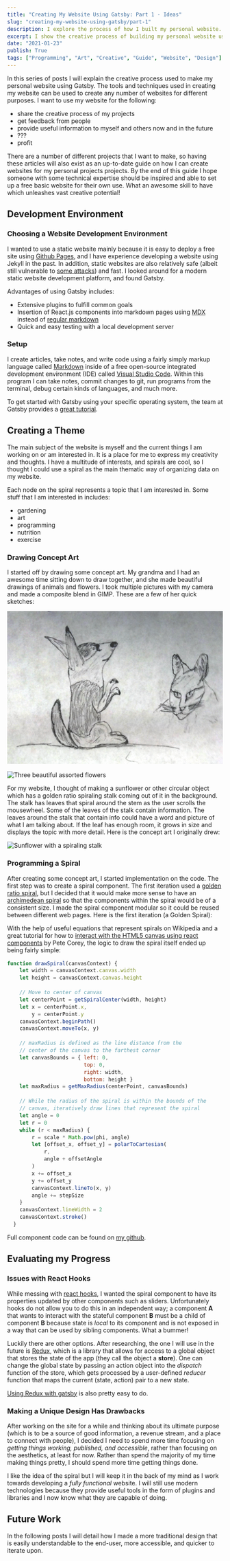 ```yaml
---
title: "Creating My Website Using Gatsby: Part 1 - Ideas"
slug: "creating-my-website-using-gatsby/part-1"
description: I explore the process of how I built my personal website. I show each step in detail, covering the design process, pitfalls, tools, code, and techniques used to build the website. The first post covers the first steps of my adventure into using Gatsby and React.
excerpt: I show the creative process of building my personal website using Gatsby.
date: "2021-01-23"
publish: True
tags: ["Programming", "Art", "Creative", "Guide", "Website", "Design"]
---
```


In this series of posts I will explain the creative process used to make my personal website using Gatsby. The tools and techniques used in creating my website can be used to create any number of websites for different purposes. I want to use my website for the following:
- share the creative process of my projects
- get feedback from people
- provide useful information to myself and others now and in the future
- ???
- profit

There are a number of different projects that I want to make, so having these articles will also exist as an up-to-date guide on how I can create websites for my personal projects projects. By the end of this guide I hope someone with some technical expertise should be inspired and able to set up a free basic website for their own use. What an awesome skill to have which unleashes vast creative potential!

## Development Environment

### Choosing a Website Development Environment

I wanted to use a static website mainly because it is easy to deploy a free site using [Github Pages](https://pages.github.com/), and I have experience developing a website using Jekyll in the past. In addition, static websites are also relatively safe (albeit still vulnerable to [some attacks](https://blog.sqreen.com/static-websites-security/)) and fast. I looked around for a modern static website development platform, and found Gatsby.

Advantages of using Gatsby includes:
- Extensive plugins to fulfill common goals
- Insertion of React.js components into markdown pages using [MDX](https://www.gatsbyjs.com/docs/how-to/routing/mdx/) instead of [regular markdown](https://www.gatsbyjs.com/docs/reference/markdown-syntax/)
- Quick and easy testing with a local development server

### Setup

I create articles, take notes, and write code using a fairly simply markup language called [Markdown](https://www.markdownguide.org/getting-started) inside of a free open-source integrated development environment (IDE) called [Visual Studio Code](https://code.visualstudio.com/). Within this program I can take notes, commit changes to git, run programs from the terminal, debug certain kinds of languages, and much more.

To get started with Gatsby using your specific operating system, the team at Gatsby provides a [great tutorial](https://www.gatsbyjs.com/docs/tutorial/).  

## Creating a Theme

The main subject of the website is myself and the current things I am working on or am interested in. It is a place for me to express my creativity and thoughts. I have a multitude of interests, and spirals are cool, so I thought I could use a spiral as the main thematic way of organizing data on my website.

Each node on the spiral represents a topic that I am interested in. Some stuff that I am interested in includes:
  - gardening
  - art
  - programming
  - nutrition
  - exercise

### Drawing Concept Art

I started off by drawing some concept art. My grandma and I had an awesome time sitting down to draw together, and she made beautiful drawings of animals and flowers. I took multiple pictures with my camera and made a composite blend in GIMP. These are a few of her quick sketches:

![Sketch of a begging dog and cute cat](./images/animals-1.png)

![Three beautiful assorted flowers](./images/flowers-1.png)

For my website, I thought of making a sunflower or other circular object which has a golden ratio spiraling stalk coming out of it in the background. The stalk has leaves that spiral around the stem as the user scrolls the mousewheel. Some of the leaves of the stalk contain information. The leaves around the stalk that contain info could have a word and picture of what I am talking about. If the leaf has enough room, it grows in size and displays the topic with more detail. Here is the concept art I originally drew:

![Sunflower with a spiraling stalk](./images/spiral-flower-1.png)

### Programming a Spiral 

After creating some concept art, I started implementation on the code. The first step was to create a spiral component. The first iteration used a [golden ratio spiral](https://en.wikipedia.org/wiki/Golden_spiral), but I decided that it would make more sense to have an [archimedean spiral](https://en.wikipedia.org/wiki/Archimedean_spiral) so that the components within the spiral would be of a consistent size. I made the spiral component modular so it could be reused between different web pages. Here is the first iteration (a Golden Spiral):

<GoldenSpiral offsetAngle={0}/>

With the help of useful equations that represent spirals on Wikipedia and a great tutorial for how to [interact with the HTML5 canvas using react components](http://www.petecorey.com/blog/2019/08/19/animating-a-canvas-with-react-hooks/) by Pete Corey, the logic to draw the spiral itself ended up being fairly simple:

```javascript
function drawSpiral(canvasContext) {
    let width = canvasContext.canvas.width
    let height = canvasContext.canvas.height

    // Move to center of canvas
    let centerPoint = getSpiralCenter(width, height)
    let x = centerPoint.x,
        y = centerPoint.y
    canvasContext.beginPath()
    canvasContext.moveTo(x, y)

    // maxRadius is defined as the line distance from the
    // center of the canvas to the farthest corner
    let canvasBounds = { left: 0,
                         top: 0, 
                         right: width,
                         bottom: height }
    let maxRadius = getMaxRadius(centerPoint, canvasBounds) 

    // While the radius of the spiral is within the bounds of the
    // canvas, iteratively draw lines that represent the spiral
    let angle = 0
    let r = 0
    while (r < maxRadius) {
        r = scale * Math.pow(phi, angle)
        let [offset_x, offset_y] = polarToCartesian(
            r,
            angle + offsetAngle
        )
        x += offset_x
        y += offset_y
        canvasContext.lineTo(x, y)
        angle += stepSize
    }
    canvasContext.lineWidth = 2
    canvasContext.stroke()
  }
```

Full component code can be found on [my github](https://github.com/BHennen/bhennen.github.io/blob/main/website/src/components/spiral.js).

## Evaluating my Progress

### Issues with React Hooks

While messing with [react hooks](https://reactjs.org/docs/hooks-intro.html), I wanted the spiral component to have its properties updated by other components such as sliders. Unfortunately hooks do not allow you to do this in an independent way; a component **A** that wants to interact with the stateful component **B** must be a child of component **B** because state is *local* to its component and is not exposed in a way that can be used by sibling components. What a bummer!

Luckily there are other options. After researching, the one I will use in the future is [Redux](https://redux.js.org/introduction/getting-started), which is a library that allows for access to a global object that stores the state of the app (they call the object a **store**). One can change the global state by passing an action object into the *dispatch* function of the store, which gets processed by a user-defined *reducer* function that maps the current (state, action) pair to a new state.

[Using Redux with gatsby](https://www.gatsbyjs.com/docs/adding-redux-store/) is also pretty easy to do.

### Making a Unique Design Has Drawbacks

After working on the site for a while and thinking about its ultimate purpose (which is to be a source of good information, a revenue stream, and a place to connect with people), I decided I need to spend more time focusing on *getting things working, published, and accessible*, rather than focusing on the aesthetics, at least for now. Rather than spend the majority of my time making things pretty, I should spend more time getting things done.

I like the idea of the spiral but I will keep it in the back of my mind as I work towards developing a *fully functional* website. I will still use modern technologies because they provide useful tools in the form of plugins and libraries and I now know what they are capable of doing. 

## Future Work

In the following posts I will detail how I made a more traditional design that is easily understandable to the end-user, more accessible, and quicker to iterate upon.

